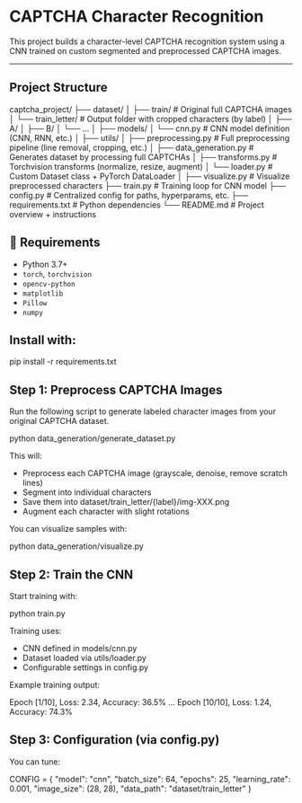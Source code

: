 # CAPTCHA Character Recognition

This project builds a character-level CAPTCHA recognition system using a CNN trained on custom segmented and preprocessed CAPTCHA images.

---

## Project Structure

captcha_project/
├── dataset/
│   ├── train/                  # Original full CAPTCHA images
│   └── train_letter/           # Output folder with cropped characters (by label)
│       ├── A/
│       ├── B/
│       └── ...
│
├── models/
│   └── cnn.py                  # CNN model definition (CNN, RNN, etc.)
│
├── utils/
│   ├── preprocessing.py        # Full preprocessing pipeline (line removal, cropping, etc.)
│   ├── data_generation.py      # Generates dataset by processing full CAPTCHAs
│   ├── transforms.py           # Torchvision transforms (normalize, resize, augment)
│   └── loader.py               # Custom Dataset class + PyTorch DataLoader
│
├── visualize.py                # Visualize preprocessed characters
├── train.py                    # Training loop for CNN model
├── config.py                   # Centralized config for paths, hyperparams, etc.
├── requirements.txt            # Python dependencies
└── README.md                   # Project overview + instructions


## 🧪 Requirements

- Python 3.7+
- `torch`, `torchvision`
- `opencv-python`
- `matplotlib`
- `Pillow`
- `numpy`

## Install with:
pip install -r requirements.txt


## Step 1: Preprocess CAPTCHA Images
Run the following script to generate labeled character images from your original CAPTCHA dataset.

python data_generation/generate_dataset.py

This will:
- Preprocess each CAPTCHA image (grayscale, denoise, remove scratch lines)
- Segment into individual characters
- Save them into dataset/train_letter/{label}/img-XXX.png
- Augment each character with slight rotations

You can visualize samples with:

python data_generation/visualize.py

## Step 2: Train the CNN
Start training with:

python train.py

Training uses:
- CNN defined in models/cnn.py
- Dataset loaded via utils/loader.py
- Configurable settings in config.py

Example training output:

Epoch [1/10], Loss: 2.34, Accuracy: 36.5%
...
Epoch [10/10], Loss: 1.24, Accuracy: 74.3%

## Step 3: Configuration (via config.py)
You can tune:

CONFIG = {
    "model": "cnn",
    "batch_size": 64,
    "epochs": 25,
    "learning_rate": 0.001,
    "image_size": (28, 28),
    "data_path": "dataset/train_letter"
}